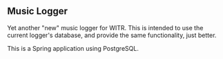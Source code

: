 ## Music Logger

Yet another "new" music logger for WITR. This is intended to use the current logger's database, and provide the same functionality, just better.

This is a Spring application using PostgreSQL.
